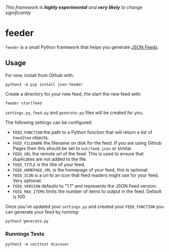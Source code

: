 _This framework is **highly experimental** and **very likely** to change significantly_

# feeder

`feeder` is a small Python framework that helps you generate [JSON Feeds][jsonfeed.org].


## Usage

For now, install from Github with:

```
python3 -m pip install json-feeder
```

Create a directory for your new feed, the start the new feed with:

```
feeder startfeed
```

`settings.py`, `feed.py` and `generate.py` files will be created for you.

The following settings can be configured:

- `FEED_FUNCTION` the path to a Python function that will return a list of `FeedItem` objects.
- `FEED_FILENAME` the filename on disk for the feed. If you are using Github Pages then this should be set to `out/feed.json` or similar.
- `FEED_URL` the remote url of the feed. This is used to ensure that duplicates are not added to the file.
- `FEED_TITLE` is the title of your feed.
- `FEED_HOMEPAGE_URL` is the homepage of your feed, this is optional.
- `FEED_ICON` is a url to an icon that feed readers might use for your feed. Very optional.
- `FEED_VERSION` defaults to "1.1" and represents the JSON Feed version.
- `FEED_MAX_ITEMS` limits the number of items to output in the feed. Default is 100.

Once you've updated your `settings.py` and created your `FEED_FUNCTION` you can generate your feed by running:

```
python3 generate.py
```


### Runnings Tests

```
python3 -m unittest discover
```


  [jsonfeed.org]: https://www.jsonfeed.org
